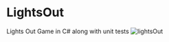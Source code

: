 # LightsOut
Lights Out Game in C# along with unit tests
![lightsOut](https://user-images.githubusercontent.com/64549960/117569245-ab58dd00-b0bc-11eb-9ef4-7a8fcb51e4e9.PNG)
